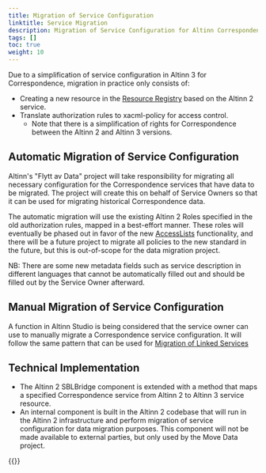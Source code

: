 ```yaml
---
title: Migration of Service Configuration
linktitle: Service Migration
description: Migration of Service Configuration for Altinn Correspondence
tags: []
toc: true
weight: 10
---
```


Due to a simplification of service configuration in Altinn 3 for Correspondence, migration in practice only consists of:

- Creating a new resource in the [Resource Registry](../../../authorization/what-do-you-get/resourceregistry) based on the Altinn 2 service.
- Translate authorization rules to xacml-policy for access control.
  - Note that there is a simplification of rights for Correspondence between the Altinn 2 and Altinn 3 versions.

## Automatic Migration of Service Configuration

Altinn's "Flytt av Data" project will take responsibility for migrating all necessary configuration for the Correspondence services that have data to be migrated.
The project will create this on behalf of Service Owners so that it can be used for migrating historical Correspondence data.

The automatic migration will use the existing Altinn 2 Roles specified in the old authorization rules, mapped in a best-effort manner.
These roles will eventually be phased out in favor of the new [AccessLists](../../../authorization/what-do-you-get/resourceregistry/rrr/#access-lists) functionality, and there will be a future project to migrate all policies to the new standard in the future, but this is out-of-scope for the data migration project.

NB: There are some new metadata fields such as service description in different languages that cannot be automatically filled out and should be filled out by the Service Owner afterward.

## Manual Migration of Service Configuration

A function in Altinn Studio is being considered that the service owner can use to manually migrate a Correspondence service configuration.
It will follow the same pattern that can be used for [Migration of Linked Services](../../../authorization/what-do-you-get/resourceregistry/migration/)

## Technical Implementation

- The Altinn 2 SBLBridge component is extended with a method that maps a specified Correspondence service from Altinn 2 to Altinn 3 service resource.
- An internal component is built in the Altinn 2 codebase that will run in the Altinn 2 infrastructure and perform migration of service configuration for data migration purposes.
  This component will not be made available to external parties, but only used by the Move Data project.

{{<children />}}
